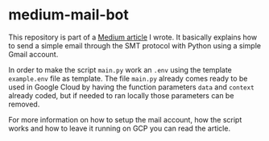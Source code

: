 # medium-mail-bot

This repository is part of a [Medium article](https://medium.com/me/stats/post/18747f65cec8) I wrote. It basically explains how to send a simple email through the SMT protocol with Python using a simple Gmail account.

In order to make the script `main.py` work an `.env` using the template `example.env` file as template. The file `main.py` already comes ready to be used in Google Cloud by having the function parameters `data` and `context` already coded, but if needed to ran locally those parameters can be removed.

For more information on how to setup the mail account, how the script works and how to leave it running on GCP you can read the article.